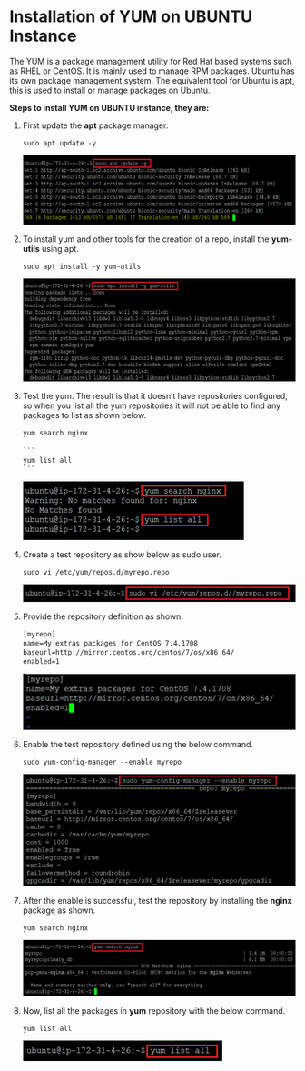 # Installation of YUM on UBUNTU Instance


The YUM is a package management utility for Red Hat based systems such as RHEL or CentOS. It is mainly used to manage RPM packages. Ubuntu has its own package management system. The equivalent tool for Ubuntu is apt, this is used to install or manage packages on Ubuntu.


**Steps to install YUM on UBUNTU instance, they are:**

1.	First update the **apt** package manager.

        sudo apt update -y

    ![Alt text](https://github.com/Protontech-1803/devops/blob/master/YUM_on_Ubuntu/YUM_on_Ubuntu-PNG/Update_apt.png)
 

2.	To install yum and other tools for the creation of a repo, install the **yum-utils** using apt.

        sudo apt install -y yum-utils

    ![Alt text](https://github.com/Protontech-1803/devops/blob/master/YUM_on_Ubuntu/YUM_on_Ubuntu-PNG/Install_YUM.png)
 

3.	Test the yum. The result is that it doesn’t have repositories configured, so when you list all the yum repositories it will not be able to find any packages to list as shown below.

        yum search nginx
        
        ```
        yum list all
        ```

    ![Alt text](https://github.com/Protontech-1803/devops/blob/master/YUM_on_Ubuntu/YUM_on_Ubuntu-PNG/Test_YUM.png)
 

4.	Create a test repository as show below as sudo user.

        sudo vi /etc/yum/repos.d/myrepo.repo

    ![Alt text](https://github.com/Protontech-1803/devops/blob/master/YUM_on_Ubuntu/YUM_on_Ubuntu-PNG/Create_Repository.png)
 

5.	Provide the repository definition as shown.

        [myrepo]
        name=My extras packages for CentOS 7.4.1708
        baseurl=http://mirror.centos.org/centos/7/os/x86_64/
        enabled=1

    ![Alt text](https://github.com/Protontech-1803/devops/blob/master/YUM_on_Ubuntu/YUM_on_Ubuntu-PNG/Repository_Definition.png)
 

6.	Enable the test repository defined using the below command.

        sudo yum-config-manager --enable myrepo

    ![Alt text](https://github.com/Protontech-1803/devops/blob/master/YUM_on_Ubuntu/YUM_on_Ubuntu-PNG/Enable_Repository.png)
 

7.	After the enable is successful, test the repository by installing the **nginx** package as shown.

        yum search nginx

    ![Alt text](https://github.com/Protontech-1803/devops/blob/master/YUM_on_Ubuntu/YUM_on_Ubuntu-PNG/Install_nginx.png)
 

8.	Now, list all the packages in **yum** repository with the below command.

        yum list all

    ![Alt text](https://github.com/Protontech-1803/devops/blob/master/YUM_on_Ubuntu/YUM_on_Ubuntu-PNG/List_YUM_Packages.png)
    
 


